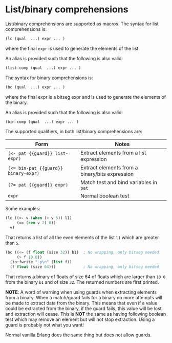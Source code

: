 # List/binary comprehensions

List/binary comprehensions are supported as macros. The syntax for
list comprehensions is:

```cl
(lc (qual  ...) expr ... )
```

where the final ``expr`` is used to generate the elements of the list.

An alias is provided such that the following is also valid:

```cl
(list-comp (qual  ...) expr ... )
```

The syntax for binary comprehensions is:

```cl
(bc (qual  ...) expr ... )
```

where the final expr is a bitseg expr and is used to generate the
elements of the binary.

An alias is provided such that the following is also valid:

```cl
(bin-comp (qual  ...) expr ... )
```


The supported qualifiers, in both list/binary comprehensions are:

| Form | Notes |
| -- | -- |
| ``(<- pat {{guard}} list-expr)`` | Extract elements from a list expression |
| ``(<= bin-pat {{guard}} binary-expr)`` | Extract elements from a binary/bits expression|
| ``(?= pat {{guard}} expr)`` | Match test and bind variables in ``pat`` |
| ``expr`` | Normal boolean test |

Some examples:

```cl
(lc ((<- v (when (> v 5)) l1)
     (== (rem v 2) 0))
  v)
```

That returns a list of all the even elements of the list ``l1`` which are
greater than ``5``.

```cl
(bc ((<= (f float (size 32)) b1)  ; No wrapping, only bitseg needed
     (> f 10.0))
  (io:fwrite "~p\n" (list f))
  (f float (size 64)))            ; No wrapping, only bitseg needed
```

That returns a binary of floats of size 64 of floats which are larger than
``10.0`` from the binary ``b1`` and of size ``32``. The returned numbers 
are first printed.

**NOTE**: A word of warning when using guards when extracting elements 
from a binary.  When a match/guard fails for a binary no more attempts 
will be made to extract data from the binary. This means that even if a
value could be extracted from the binary, if the guard fails, this value
will be lost and extraction will cease. This is **NOT** the same as
having following boolean test which may remove an element but will not
stop extraction. Using a guard is probably not what you want!

Normal vanilla Erlang does the same thing but does not allow guards.

